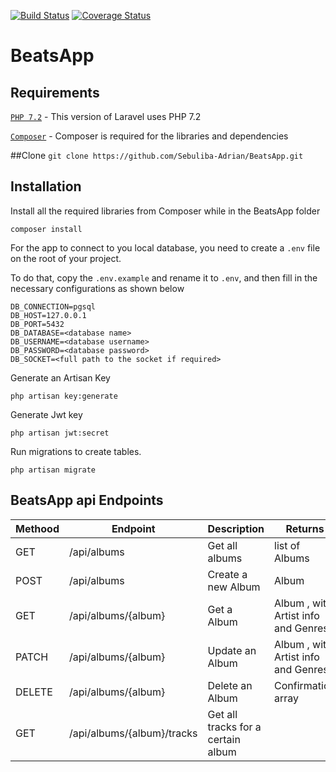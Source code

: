 [![Build Status](https://travis-ci.org/Sebuliba-Adrian/BeatsApp.svg?branch=master)](https://travis-ci.org/Sebuliba-Adrian/BeatsApp)
[![Coverage Status](https://coveralls.io/repos/github/Sebuliba-Adrian/BeatsApp/badge.svg)](https://coveralls.io/github/Sebuliba-Adrian/BeatsApp)
# BeatsApp

## Requirements

[`PHP 7.2`](http://php.net/manual/en/install.php) - This version of Laravel uses PHP 7.2

[`Composer`](https://getcomposer.org/) - Composer is required for the libraries and dependencies

##Clone 
```git clone https://github.com/Sebuliba-Adrian/BeatsApp.git```

## Installation

Install all the required libraries from Composer while in the BeatsApp folder
```
composer install
```
For the app to connect to you local database, you need to create a `.env` file on the root of your project.

To do that, copy the `.env.example` and rename it to `.env`, and then fill in the
necessary configurations as shown below
```
DB_CONNECTION=pgsql
DB_HOST=127.0.0.1
DB_PORT=5432
DB_DATABASE=<database name>
DB_USERNAME=<database username>
DB_PASSWORD=<database password>
DB_SOCKET=<full path to the socket if required>
```

Generate an Artisan Key
```
php artisan key:generate
```
Generate Jwt key 
```
php artisan jwt:secret
```

Run migrations to create tables.
```
php artisan migrate
```

## BeatsApp api Endpoints

| Methood | Endpoint                        | Description                        | Returns                                   |
|---------|---------------------------------|------------------------------------|-------------------------------------------|
| GET     |    /api/albums                  | Get all albums                     | list of Albums                           |
| POST    |    /api/albums                  | Create a new Album                 | Album                                     |
| GET     |    /api/albums/{album}          | Get a Album                        | Album       , with Artist info and Genres |
| PATCH   |    /api/albums/{album}          | Update an Album                    | Album       , with Artist info and Genres |
| DELETE  |    /api/albums/{album}          | Delete an Album                    | Confirmation array                        |
| GET     |    /api/albums/{album}/tracks   | Get all tracks for a certain album |   |
